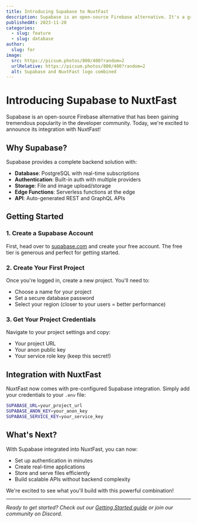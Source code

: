 ```yaml
---
title: Introducing Supabase to NuxtFast
description: Supabase is an open-source Firebase alternative. It's a great tool for building a backend for your app. It's now integrated with NuxtFast!
publishedAt: 2023-11-20
categories:
  - slug: feature
  - slug: database
author:
  slug: fer
image:
  src: https://picsum.photos/800/400?random=2
  urlRelative: https://picsum.photos/800/400?random=2
  alt: Supabase and NuxtFast logo combined
---
```


# Introducing Supabase to NuxtFast

Supabase is an open-source Firebase alternative that has been gaining tremendous popularity in the developer community. Today, we're excited to announce its integration with NuxtFast!

## Why Supabase?

Supabase provides a complete backend solution with:

- **Database**: PostgreSQL with real-time subscriptions
- **Authentication**: Built-in auth with multiple providers
- **Storage**: File and image upload/storage
- **Edge Functions**: Serverless functions at the edge
- **API**: Auto-generated REST and GraphQL APIs

## Getting Started

### 1. Create a Supabase Account

First, head over to [supabase.com](https://supabase.com) and create your free account. The free tier is generous and perfect for getting started.

### 2. Create Your First Project

Once you're logged in, create a new project. You'll need to:

- Choose a name for your project
- Set a secure database password
- Select your region (closer to your users = better performance)

### 3. Get Your Project Credentials

Navigate to your project settings and copy:
- Your project URL
- Your anon public key
- Your service role key (keep this secret!)

## Integration with NuxtFast

NuxtFast now comes with pre-configured Supabase integration. Simply add your credentials to your `.env` file:

```bash
SUPABASE_URL=your_project_url
SUPABASE_ANON_KEY=your_anon_key
SUPABASE_SERVICE_KEY=your_service_key
```

## What's Next?

With Supabase integrated into NuxtFast, you can now:

- Set up authentication in minutes
- Create real-time applications
- Store and serve files efficiently
- Build scalable APIs without backend complexity

We're excited to see what you'll build with this powerful combination!

---

*Ready to get started? Check out our [Getting Started guide](/blog/getting-started-nuxtfast) or join our community on Discord.* 